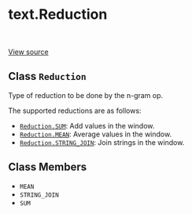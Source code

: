 <div itemscope itemtype="http://developers.google.com/ReferenceObject">
<meta itemprop="name" content="text.Reduction" />
<meta itemprop="path" content="Stable" />
<meta itemprop="property" content="MEAN"/>
<meta itemprop="property" content="STRING_JOIN"/>
<meta itemprop="property" content="SUM"/>
</div>

# text.Reduction

<!-- Insert buttons and diff -->

<table class="tfo-notebook-buttons tfo-api" align="left">
</table>

<a target="_blank" href="https://github.com/tensorflow/text/tree/master/tensorflow_text/python/ops/ngrams_op.py">View
source</a>

## Class `Reduction`

Type of reduction to be done by the n-gram op.

<!-- Placeholder for "Used in" -->

The supported reductions are as follows:

*   <a href="../text/Reduction.md#SUM"><code>Reduction.SUM</code></a>: Add
    values in the window.
*   <a href="../text/Reduction.md#MEAN"><code>Reduction.MEAN</code></a>: Average
    values in the window.
*   <a href="../text/Reduction.md#STRING_JOIN"><code>Reduction.STRING_JOIN</code></a>:
    Join strings in the window.

## Class Members

*   `MEAN` <a id="MEAN"></a>
*   `STRING_JOIN` <a id="STRING_JOIN"></a>
*   `SUM` <a id="SUM"></a>
